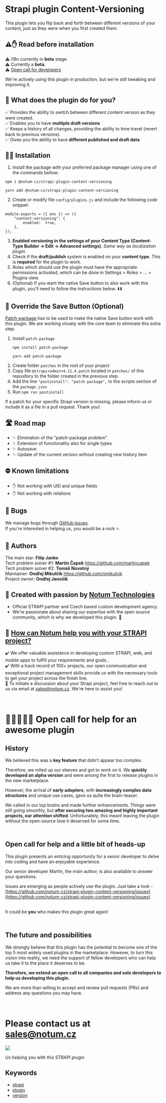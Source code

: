# Strapi plugin Content-Versioning

This plugin lets you flip back and forth between different versions of your content, just as they were when you first created them.

## ⚠️✋ Read before installation

⚠️ i18n currently in **beta** stage.  
⚠️ Currently a **beta.**   
⚠️ [Open call for developers](#history)

We're actively using this plugin in production, but we're still tweaking and improving it.


## 🙉 What does the plugin do for you?

✅ Provides the ability to switch between different content version as they were created.  
✅ Enables you to have **multiple draft versions** <br>
✅ Keeps a history of all changes, providing the ability to time travel (revert back to previous versions). <br>
✅ Gives you the ability to have  **different published and draft data** <br>

## 🧑‍💻 Installation

1. Install the package with your preferred package manager using one of the commands bellow:

```
npm i @notum-cz/strapi-plugin-content-versioning
```
```
yarn add @notum-cz/strapi-plugin-content-versioning
```
2. Create or modify file `config/plugins.js` and include the following code snippet:

```
module.exports = ({ env }) => ({
	"content-versioning": {
		enabled:  true,
	},
});
```

3. **Enabled versioning in the settings of your Content Type (Content-Type Builder -> Edit -> Advanced settings)**. _Same way as localization plugin._
2. Check if the **draft/publish** system is enabled on your **content type.** This is **required** for the plugin to work.
3. Roles which should use the plugin must have the appropriate permissions activated, which can be done in Settings > Roles > ... > Plugins view.
5. (Optional) If you want the native Save button to also work with this plugin, you'll need to follow the instructions below. ⬇️⬇️


## 💾 Override the Save Button (Optional)

[Patch-package](https://www.npmjs.com/package/patch-package) has to be used to make the native Save button work with this plugin. We are working closely with the core team to eliminate this extra step.

1. Install `patch-package`
   ```
   npm install patch-package
   ```
   ```
   yarn add patch-package
   ```
2. Create folder `patches` in the root of your project
3. Copy file `@strapi+admin+4.11.4.patch` located in  `patches/` of this repository to the folder created in the previous step
4. Add the line `"postinstall": "patch-package",` to the scripts section of the `package.json`
5. Run `npm run postinstall`

If a patch for your specific Strapi version is missing, please inform us or include it as a file in a pull request. Thank you!

## 🛣️ Road map

- ✨ Elimination of the "patch-package problem"
- ✨ Extension of functionality also for single types
- ✨ Autosave
- ✨ Update of the current version without creating new history item

## ⛔️ Known limitations

- ✋  Not working with UID and unique fields
- ✋  Not working with relations

## 🐛 Bugs

We manage bugs through [GitHub Issues](https://github.com/notum-cz/strapi-plugin-content-versioning/issues). <br>
If you're interested in helping us, you would be a rock  ⭐.

## 🧔 Authors

The main star: **Filip Janko** <br>
Tech problem solver #1: **Martin Čapek** https://github.com/martincapek <br>
Tech problem solver #2: **Tomáš Novotný** <br>
Maintainer: **Ondřej Mikulčík** https://github.com/omikulcik <br>
Project owner: **Ondřej Janošík** <br>

## 🚀 Created with passion by [Notum Technologies](https://notum.cz/en)

- Official STRAPI partner and Czech based custom development agency.
- We're passionate about sharing our expertise with the open source community, which is why we developed this plugin. 🖤

## 🎯 [How can Notum help you with your STRAPI project?](https://notum.cz/en/strapi/)

✔️ We offer valuable assistance in developing custom STRAPI, web, and mobile apps to fulfill your requirements and goals.. <br>
✔️ With a track record of 100+ projects, our open communication and exceptional project management skills provide us with the necessary tools to get your project across the finish line.<br>
📅 To initiate a discussion about your Strapi project, feel free to reach out to us via email at sales@notum.cz. We're here to assist you!

# <br> 📣👨‍💻👩‍💻 Open call for help for an awesome plugin
## History

We believed this was a **key feature** that didn't appear too complex.

Therefore, we rolled up our sleeves and got to work on it. We **quickly developed an alpha version** and were among the first to release plugins in the new marketplace.

However, the arrival of **early adopters**, with **increasingly complex data structures** and unique use cases, gave us quite the brain-teaser.

We called in our top brains and made further enhancements. Things were still going smoothly, but **after securing two amazing and highly important projects, our attention shifted**. Unfortunately, this meant leaving the plugin without the open-source love it deserved for some time.

## <br /> Open call for help and a little bit of heads-up

This plugin presents an enticing opportunity for a senior developer to delve into coding and have an enjoyable experience.

Our senior developer Martin, the main author, is also available to answer your questions.

Issues are emerging as people actively use the plugin. Just take a look - [https://github.com/notum-cz/strapi-plugin-content-versioning/issues](https://github.com/notum-cz/strapi-plugin-content-versioning/issues)

<br> It could be **you** who makes this plugin great again!

## <br /> The future and possibilities

We strongly believe that this plugin has the potential to become one of the top 5 most widely used plugins in the marketplace. However, to turn this vision into reality, we need the support of fellow developers who can help us take it to the place it deserves to be.

**Therefore, we extend an open call to all companies and solo developers to help us developing this plugin.**

We are more than willing to accept and review pull requests (PRs) and address any questions you may have.

# <br> Please contact us at sales@notum.cz

![](https://cdn-images-1.medium.com/max/1200/1*4KRSunIx8v3tcYHyxKSYXQ.jpeg)

Us helping you with this STRAPI plugin

## Keywords

- [strapi](https://www.npmjs.com/search?q=keywords:strapi)
- [plugin](https://www.npmjs.com/search?q=keywords:plugin)
- [version](https://www.npmjs.com/search?q=keywords:version)
